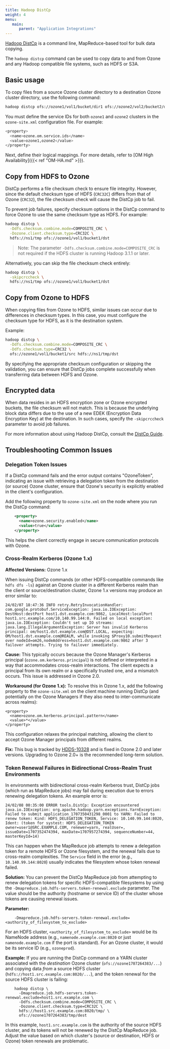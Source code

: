 ```yaml
---
title: Hadoop DistCp
weight: 4
menu:
   main:
      parent: "Application Integrations"
---
```

<!---
  Licensed to the Apache Software Foundation (ASF) under one or more
  contributor license agreements.  See the NOTICE file distributed with
  this work for additional information regarding copyright ownership.
  The ASF licenses this file to You under the Apache License, Version 2.0
  (the "License"); you may not use this file except in compliance with
  the License.  You may obtain a copy of the License at

      http://www.apache.org/licenses/LICENSE-2.0

  Unless required by applicable law or agreed to in writing, software
  distributed under the License is distributed on an "AS IS" BASIS,
  WITHOUT WARRANTIES OR CONDITIONS OF ANY KIND, either express or implied.
  See the License for the specific language governing permissions and
  limitations under the License.
-->

[Hadoop DistCp](https://hadoop.apache.org/docs/current/hadoop-distcp/DistCp.html) is a command line, MapReduce-based tool for bulk data copying.

The `hadoop distcp` command can be used to copy data to and from Ozone and any Hadoop compatible file systems, such as HDFS or S3A.

## Basic usage

To copy files from a source Ozone cluster directory to a destination Ozone cluster directory, use the following command:

```bash
hadoop distcp ofs://ozone1/vol1/bucket/dir1 ofs://ozone2/vol2/bucket2/dir2
```

You must define the service IDs for both `ozone1` and `ozone2` clusters in the `ozone-site.xml` configuration file. For example:
```bash
<property>
  <name>ozone.om.service.ids</name>
  <value>ozone1,ozone2</value>
</property>
```

Next, define their logical mappings. For more details, refer to [OM High Availability]({{< ref "OM-HA.md" >}}).

## Copy from HDFS to Ozone

DistCp performs a file checksum check to ensure file integrity. However, since the default checksum type of HDFS (`CRC32C`) differs from that of Ozone (`CRC32`), the file checksum check will cause the DistCp job to fail.

To prevent job failures, specify checksum options in the DistCp command to force Ozone to use the same checksum type as HDFS. For example:

```bash
hadoop distcp \
  -Ddfs.checksum.combine.mode=COMPOSITE_CRC \
  -Dozone.client.checksum.type=CRC32C \
  hdfs://ns1/tmp ofs://ozone1/vol1/bucket1/dst
```

> Note: The parameter `-Ddfs.checksum.combine.mode=COMPOSITE_CRC` is not required if the HDFS cluster is running Hadoop 3.1.1 or later.

Alternatively, you can skip the file checksum check entirely:

```bash
hadoop distcp \
  -skipcrccheck \
  hdfs://ns1/tmp ofs://ozone1/vol1/bucket1/dst
```

## Copy from Ozone to HDFS

When copying files from Ozone to HDFS, similar issues can occur due to differences in checksum types. In this case, you must configure the checksum type for HDFS, as it is the destination system.

Example:

```bash
hadoop distcp \
  -Ddfs.checksum.combine.mode=COMPOSITE_CRC \
  -Ddfs.checksum.type=CRC32 \
  ofs://ozone1/vol1/bucket1/src hdfs://ns1/tmp/dst 
```

By specifying the appropriate checksum configuration or skipping the validation, you can ensure that DistCp jobs complete successfully when transferring data between HDFS and Ozone.

## Encrypted data

When data resides in an HDFS encryption zone or Ozone encrypted buckets, the file checksum will not match. This is because the underlying block data differs due to the use of a new EDEK (Encryption Data Encryption Key) at the destination. In such cases, specify the `-skipcrccheck` parameter to avoid job failures.

For more information about using Hadoop DistCp, consult the [DistCp Guide](https://hadoop.apache.org/docs/current/hadoop-distcp/DistCp.html).

## Troubleshooting Common Issues

### Delegation Token Issues
If a DistCp command fails and the error output contains "OzoneToken", indicating an issue with retrieving a delegation token from the destination (or source) Ozone cluster, ensure that Ozone's security is explicitly enabled in the client's configuration.

Add the following property to `ozone-site.xml` on the node where you run the DistCp command:

```xml
    <property>
      <name>ozone.security.enabled</name>
      <value>true</value>
    </property>
```

This helps the client correctly engage in secure communication protocols with Ozone.

### Cross-Realm Kerberos (Ozone 1.x)

**Affected Versions:** Ozone 1.x

When issuing DistCp commands (or other HDFS-compatible commands like `hdfs dfs -ls`) against an Ozone cluster in a different Kerberos realm than the client or source/destination cluster, Ozone 1.x versions may produce an error similar to:

    24/02/07 18:47:36 INFO retry.RetryInvocationHandler: com.google.protobuf.ServiceException: java.io.IOException: DestHost:destPort host1.dst.example.com:9862, LocalHost:localPort host1.src.example.com/10.140.99.144:0. Failed on local exception: java.io.IOException: Couldn't set up IO streams: java.lang.IllegalArgumentException: Server has invalid Kerberos principal: om/host1.dst.example.com@DST.LOCAL, expecting: OM/host1.dst.example.com@REALM, while invoking $Proxy10.submitRequest over nodeId=om26,nodeAddress=host1.dst.example.com:9862 after 3 failover attempts. Trying to failover immediately.


**Cause:**
This typically occurs because the Ozone Manager's Kerberos principal (`ozone.om.kerberos.principal`) is not defined or interpreted in a way that accommodates cross-realm interactions. The client expects a principal from its own realm or a specifically trusted one, and a mismatch occurs. This issue is addressed in Ozone 2.0.

**Workaround (for Ozone 1.x):**
To resolve this in Ozone 1.x, add the following property to the `ozone-site.xml` on the client machine running DistCp (and potentially on the Ozone Managers if they also need to inter-communicate across realms):

    <property>
      <name>ozone.om.kerberos.principal.pattern</name>
      <value>*</value>
    </property>

This configuration relaxes the principal matching, allowing the client to accept Ozone Manager principals from different realms.

**Fix:**
This bug is tracked by [HDDS-10328](https://issues.apache.org/jira/browse/HDDS-10328) and is fixed in Ozone 2.0 and later versions. Upgrading to Ozone 2.0+ is the recommended long-term solution.

### Token Renewal Failures in Bidirectional Cross-Realm Trust Environments

In environments with bidirectional cross-realm Kerberos trust, DistCp jobs (which run as MapReduce jobs) may fail during execution due to errors renewing delegation tokens. An example error is:

    24/02/08 00:35:00 ERROR tools.DistCp: Exception encountered
    java.io.IOException: org.apache.hadoop.yarn.exceptions.YarnException: Failed to submit application_1707350431298_0001 to YARN: Failed to renew token: Kind: HDFS_DELEGATION_TOKEN, Service: 10.140.99.144:8020, Ident: (token for systest: HDFS_DELEGATION_TOKEN owner=user1@SRC.EXAMPLE.COM, renewer=yarn, realUser=, issueDate=1707352474394, maxDate=1707957274394, sequenceNumber=44, masterKeyId=14)

This can happen when the MapReduce job attempts to renew a delegation token for a remote HDFS or Ozone filesystem, and the renewal fails due to cross-realm complexities. The `Service` field in the error (e.g., `10.140.99.144:8020`) usually indicates the filesystem whose token renewal failed.

**Solution:**
You can prevent the DistCp MapReduce job from attempting to renew delegation tokens for specific HDFS-compatible filesystems by using the `-Dmapreduce.job.hdfs-servers.token-renewal.exclude` parameter. The value should be the authority (hostname or service ID) of the cluster whose tokens are causing renewal issues.

**Parameter:**

```shell
    -Dmapreduce.job.hdfs-servers.token-renewal.exclude=<authority_of_filesystem_to_exclude>
```

For an HDFS cluster, `<authority_of_filesystem_to_exclude>` would be its NameNode address (e.g., `namenode.example.com:8020` or just `namenode.example.com` if the port is standard). For an Ozone cluster, it would be its service ID (e.g., `ozoneprod`).

**Example:**
If you are running the DistCp command on a YARN cluster associated with the *destination* Ozone cluster (`ofs://ozone1707264383/...`) and copying data *from* a source HDFS cluster (`hdfs://host1.src.example.com:8020/...`), and the token renewal for the source HDFS cluster is failing:

```shell
    hadoop distcp \
      -Dmapreduce.job.hdfs-servers.token-renewal.exclude=host1.src.example.com \
      -Ddfs.checksum.combine.mode=COMPOSITE_CRC \
      -Dozone.client.checksum.type=CRC32C \
      hdfs://host1.src.example.com:8020/tmp/ \
      ofs://ozone1707264383/tmp/dest
```

In this example, `host1.src.example.com` is the authority of the source HDFS cluster, and its tokens will not be renewed by the DistCp MapReduce job. Adjust the value based on which cluster's (source or destination, HDFS or Ozone) token renewals are problematic.
